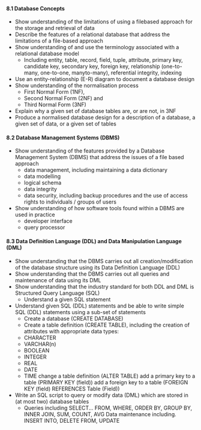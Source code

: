 #### 8.1 Database Concepts
- Show understanding of the limitations of using a filebased approach for the storage and retrieval of data 
- Describe the features of a relational database that address the limitations of a file-based approach
- Show understanding of and use the terminology associated with a relational database model
	- Including entity, table, record, field, tuple, attribute, primary key, candidate key, secondary key, foreign key, relationship (one-to-many, one-to-one, manyto-many), referential integrity, indexing 
- Use an entity-relationship (E-R) diagram to document a database design
- Show understanding of the normalisation process 
	- First Normal Form (1NF), 
	- Second Normal Form (2NF) and 
	- Third Normal Form (3NF) 
- Explain why a given set of database tables are, or are not, in 3NF 
- Produce a normalised database design for a description of a database, a given set of data, or a given set of tables

#### 8.2 Database Management Systems (DBMS)

- Show understanding of the features provided by a Database Management System (DBMS) that address the issues of a file based approach
	- data management, including maintaining a data dictionary 
	- data modelling 
	- logical schema 
	- data integrity 
	- data security, including backup procedures and the use of access rights to individuals / groups of users
- Show understanding of how software tools found within a DBMS are used in practice
	- developer interface 
	- query processor

#### 8.3 Data Definition Language (DDL) and Data Manipulation Language (DML)
- Show understanding that the DBMS carries out all creation/modification of the database structure using its Data Definition Language (DDL)
- Show understanding that the DBMS carries out all queries and maintenance of data using its DML
- Show understanding that the industry standard for both DDL and DML is Structured Query Language (SQL)
	- Understand a given SQL statement
- Understand given SQL (DDL) statements and be able to write simple SQL (DDL) statements using a sub-set of statements
	- Create a database (CREATE DATABASE) 
	- Create a table definition (CREATE TABLE), including the creation of attributes with appropriate data types:
	- CHARACTER 
	- VARCHAR(n) 
	- BOOLEAN 
	- INTEGER 
	- REAL 
	- DATE 
	- TIME change a table definition (ALTER TABLE) add a primary key to a table (PRIMARY KEY (field)) add a foreign key to a table (FOREIGN KEY (field) REFERENCES Table (Field))
- Write an SQL script to query or modify data (DML) which are stored in (at most two) database tables
	- Queries including SELECT... FROM, WHERE, ORDER BY, GROUP BY, INNER JOIN, SUM, COUNT, AVG Data maintenance including. INSERT INTO, DELETE FROM, UPDATE